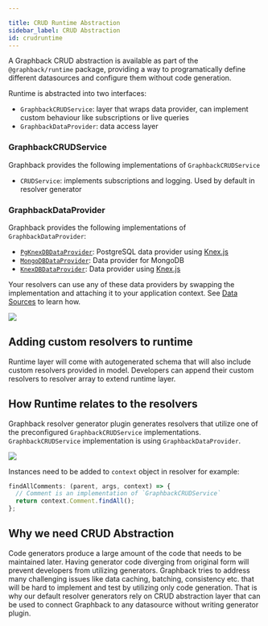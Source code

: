 ```yaml
---

title: CRUD Runtime Abstraction
sidebar_label: CRUD Abstraction
id: crudruntime
---
```


A Graphback CRUD abstraction is available as part of the `@graphback/runtime` package, providing a way to programatically define different datasources and configure them without code generation.

Runtime is abstracted into two interfaces:

- `GraphbackCRUDService`: layer that wraps data provider, can implement custom behaviour like subscriptions or live queries
- `GraphbackDataProvider`: data access layer 

### GraphbackCRUDService

Graphback provides the following implementations of `GraphbackCRUDService`

- `CRUDService`: implements subscriptions and logging. Used by default in resolver generator

### GraphbackDataProvider

Graphback provides the following implementations of `GraphbackDataProvider`:

- [`PgKnexDBDataProvider`](https://www.npmjs.com/package/@graphback/runtime-knex): PostgreSQL data provider using [Knex.js](http://knexjs.org/)
- [`MongoDBDataProvider`](https://www.npmjs.com/package/@graphback/runtime-mongo): Data provider for MongoDB
- [`KnexDBDataProvider`](https://www.npmjs.com/package/@graphback/runtime-knex): Data provider using [Knex.js](http://knexjs.org/)

Your resolvers can use any of these data providers by swapping the implementation and attaching it to your application context. See [Data Sources](../db/datasources) to learn how.

![](/img/runtime.png)

## Adding custom resolvers to runtime

Runtime layer will come with autogenerated schema that will also include custom resolvers provided in model.
Developers can append their custom resolvers to resolver array to extend runtime layer.

## How Runtime relates to the resolvers 

Graphback resolver generator plugin generates resolvers that utilize one of the preconfigured `GraphbackCRUDService` implementations.
`GraphbackCRUDService` implementation is using `GraphbackDataProvider`.

![](/img/runtime.png)

Instances need to be added to `context` object in resolver for example:

```js
findAllComments: (parent, args, context) => {
  // Comment is an implementation of `GraphbackCRUDService` 
  return context.Comment.findAll();
};
```

## Why we need CRUD Abstraction

Code generators produce a large amount of the code that needs to be maintained later.
Having generator code diverging from original form will prevent developers from utilizing generators.
Graphback tries to address many challenging issues like data caching, batching, consistency etc. that will be hard to implement and test by utilizing only code generation.
That is why our default resolver generators rely on CRUD abstraction layer that can be used to connect Graphback to any datasource without writing generator plugin.